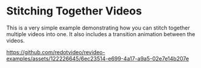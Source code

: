 # Stitching Together Videos

This is a very simple example demonstrating how you can stitch together multiple videos into one. It also includes a transition animation between the videos.


https://github.com/redotvideo/revideo-examples/assets/122226645/6ec23514-e699-4a17-a9a5-02e7e14b207e

